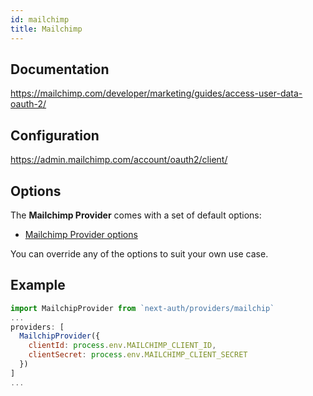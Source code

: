 ```yaml
---
id: mailchimp
title: Mailchimp
---
```


## Documentation

https://mailchimp.com/developer/marketing/guides/access-user-data-oauth-2/

## Configuration

https://admin.mailchimp.com/account/oauth2/client/

## Options

The **Mailchimp Provider** comes with a set of default options:

- [Mailchimp Provider options](https://github.com/nextauthjs/next-auth/blob/main/src/providers/mailchimp.js)

You can override any of the options to suit your own use case.

## Example

```js
import MailchipProvider from `next-auth/providers/mailchip`
...
providers: [
  MailchipProvider({
    clientId: process.env.MAILCHIMP_CLIENT_ID,
    clientSecret: process.env.MAILCHIMP_CLIENT_SECRET
  })
]
...
```
